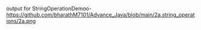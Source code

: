 output for StringOperationDemoo-https://github.com/bharathM7101/Advance_Java/blob/main/2a.string_operations/2a.png
